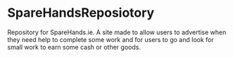 # SpareHandsReposiotory
Repository for SpareHands.ie. A site made to allow users to advertise when they need help to complete some work and for users to go and look for small work to earn some cash or other goods.
